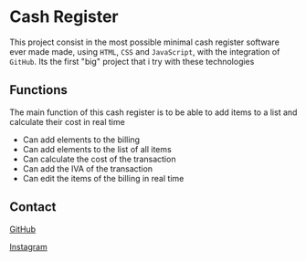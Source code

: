 # Cash Register

This project consist in the most possible minimal cash register software ever made made, using `HTML`, `CSS` and `JavaScript`, with the integration of `GitHub`. Its the first "big" project that i try with these technologies

## Functions

The main function of this cash register is to be able to add items to a list and calculate their cost in real time

- Can add elements to the billing
- Can add elements to the list of all items
- Can calculate the cost of the transaction
- Can add the IVA of the transaction
- Can edit the items of the billing in real time

## Contact

[GitHub](https://github.com/Prizrak11)

[Instagram](https://www.instagram.com/santiago.pato11/?hl=es-la)